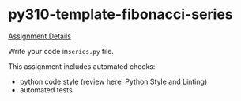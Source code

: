 # py310-template-fibonacci-series

[Assignment Details](https://uwpce-pythoncert.github.io/ProgrammingInPython/exercises/fib_and_lucas.html)

Write your code in`series.py` file. 

This assignment includes automated checks:
* python code style (review here: [Python Style and Linting](https://uwpce-pythoncert.github.io/PythonCertDevel/modules/Pep8.html))
* automated tests
